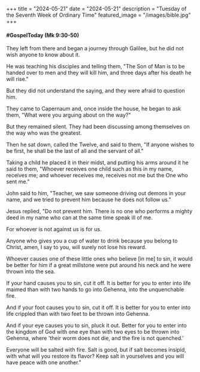 +++
title = "2024-05-21"
date = "2024-05-21"
description = "Tuesday of the Seventh Week of Ordinary Time"
featured_image = "/images/bible.jpg"
+++

#### #GospelToday (Mk 9:30-50)

They left from there and began a journey through Galilee, but he did not wish anyone to know about it.

He was teaching his disciples and telling them, "The Son of Man is to be handed over to men and they will kill him, and three days after his death he will rise."

But they did not understand the saying, and they were afraid to question him.

They came to Capernaum and, once inside the house, he began to ask them, "What were you arguing about on the way?"

But they remained silent.  They had been discussing among themselves on the way who was the greatest.

Then he sat down, called the Twelve, and said to them, "If anyone wishes to be first, he shall be the last of all and the servant of all."

Taking a child he placed it in their midst, and putting his arms around it he said to them, "Whoever receives one child such as this in my name, receives me; and whoever receives me, receives not me but the One who sent me."

John said to him, "Teacher, we saw someone driving out demons in your name, and we tried to prevent him because he does not follow us."

Jesus replied, "Do not prevent him.  There is no one who performs a mighty deed in my name who can at the same time speak ill of me.

For whoever is not against us is for us.

Anyone who gives you a cup of water to drink because you belong to Christ, amen, I say to you, will surely not lose his reward.

Whoever causes one of these little ones who believe [in me] to sin, it would be better for him if a great millstone were put around his neck and he were thrown into the sea.

If your hand causes you to sin, cut it off.  It is better for you to enter into life maimed than with two hands to go into Gehenna, into the unquenchable fire.

And if your foot causes you to sin, cut it off.  It is better for you to enter into life crippled than with two feet to be thrown into Gehenna.

And if your eye causes you to sin, pluck it out.  Better for you to enter into the kingdom of God with one eye than with two eyes to be thrown into Gehenna, where 'their worm does not die, and the fire is not quenched.'

Everyone will be salted with fire.  Salt is good, but if salt becomes insipid, with what will you restore its flavor?  Keep salt in yourselves and you will have peace with one another."
